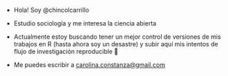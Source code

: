 - Hola! Soy @chincolcarrillo 
- Estudio sociología y me interesa la ciencia abierta
- Actualmente estoy buscando tener un mejor control de versiones de mis trabajos en R (hasta ahora soy un desastre) y subir aquí mis intentos de flujo de investigación reproducible 🌱 

- Me puedes escribir a carolina.constanza@gmail.com

<!---
chincolcarrillo/chincolcarrillo is a ✨ special ✨ repository because its `README.md` (this file) appears on your GitHub profile.
You can click the Preview link to take a look at your changes.
--->
